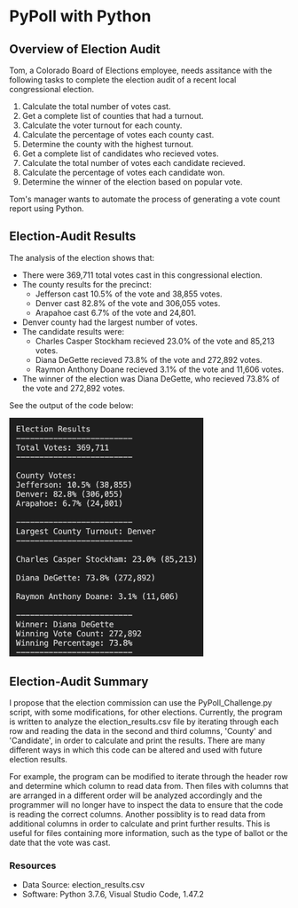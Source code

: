 # PyPoll with Python

## Overview of Election Audit
Tom, a Colorado Board of Elections employee, needs assitance with the following tasks to complete the election audit of a recent local congressional election.

1. Calculate the total number of votes cast.
2. Get a complete list of counties that had a turnout.
3. Calculate the voter turnout for each county.
4. Calculate the percentage of votes each county cast.
5. Determine the county with the highest turnout.
6. Get a complete list of candidates who recieved votes.
7. Calculate the total number of votes each candidate recieved.
8. Calculate the percentage of votes each candidate won.
9. Determine the winner of the election based on popular vote.

Tom's manager wants to automate the process of generating a vote count report using Python.

## Election-Audit Results
The analysis of the election shows that:
- There were 369,711 total votes cast in this congressional election.
- The county results for the precinct:
  - Jefferson cast 10.5% of the vote and 38,855 votes.
  - Denver cast 82.8% of the vote and 306,055 votes.
  - Arapahoe cast 6.7% of the vote and 24,801.
- Denver county had the largest number of votes.
- The candidate results were:
  - Charles Casper Stockham recieved 23.0% of the vote and 85,213 votes.
  - Diana DeGette recieved 73.8% of the vote and 272,892 votes.
  - Raymon Anthony Doane recieved 3.1% of the vote and 11,606 votes.
- The winner of the election was Diana DeGette, who recieved 73.8% of the vote and 272,892 votes.

See the output of the code below:

<img src="https://github.com/npantfoerder/election-analysis/blob/master/analysis/Code_Output.png" width="350">

## Election-Audit Summary
I propose that the election commission can use the PyPoll_Challenge.py script, with some modifications, for other elections. Currently, the program is written to analyze the election_results.csv file by iterating through each row and reading the data in the second and third columns, 'County' and 'Candidate', in order to calculate and print the results. There are many different ways in which this code can be altered and used with future election results.

For example, the program can be modified to iterate through the header row and determine which column to read data from. Then files with columns that are arranged in a different order will be analyzed accordingly and the programmer will no longer have to inspect the data to ensure that the code is reading the correct columns. Another possiblity is to read data from additional columns in order to calculate and print further results. This is useful for files containing more information, such as the type of ballot or the date that the vote was cast. 

### Resources
- Data Source: election_results.csv
- Software: Python 3.7.6, Visual Studio Code, 1.47.2
